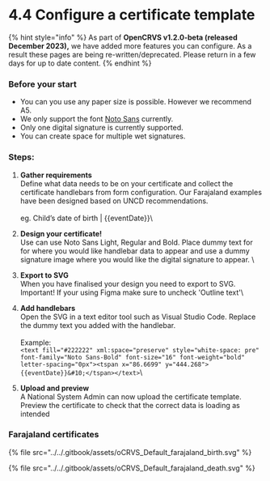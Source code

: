 # 4.4 Configure a certificate template

{% hint style="info" %}
As part of **OpenCRVS v1.2.0-beta (released December 2023),** we have added more features you can configure.  As a result these pages are being re-written/deprecated.  Please return in a few days for up to date content. &#x20;
{% endhint %}

### Before your start

* You can you use any paper size is possible. However we recommend A5.
* We only support the font [Noto Sans](https://fonts.google.com/noto/specimen/Noto+Sans) currently.
* Only one digital signature is currently supported.
* You can create space for multiple wet signatures.

### Steps:

1. **Gather requirements** \
   Define what data needs to be on your certificate and collect the certificate handlebars from form configuration. Our Farajaland examples have been designed based on UNCD recommendations.\
   \
   eg. Child’s date of birth | \{{eventDate\}}\

2. **Design your certificate!** \
   Use can use Noto Sans Light, Regular and Bold. Place dummy text for for where you would like handlebar data to appear and use a dummy signature image where you would like the digital signature to appear. \

3. **Export to SVG** \
   When you have finalised your design you need to export to SVG. Important! If your using Figma make sure to uncheck 'Outline text'\

4. **Add handlebars** \
   Open the SVG in a text editor tool such as Visual Studio Code. Replace the dummy text you added with the handlebar.\
   \
   Example: \
   `<text fill="#222222" xml:space="preserve" style="white-space: pre" font-family="Noto Sans-Bold" font-size="16" font-weight="bold" letter-spacing="0px"><tspan x="86.6699" y="444.268">{{eventDate}}&#10;</tspan></text>`\

5. **Upload and preview**\
   A National System Admin can now upload the certificate template. Preview the certificate to check that the correct data is loading as intended

### Farajaland certificates

{% file src="../../.gitbook/assets/oCRVS_Default_farajaland_birth.svg" %}

{% file src="../../.gitbook/assets/oCRVS_Default_farajaland_death.svg" %}
